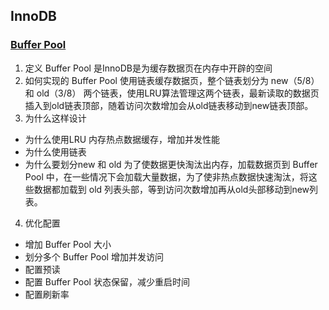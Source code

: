 ## InnoDB

### [Buffer Pool](https://dev.mysql.com/doc/refman/8.0/en/innodb-buffer-pool.html)
1. 定义
Buffer Pool 是InnoDB是为缓存数据页在内存中开辟的空间
2. 如何实现的
Buffer Pool 使用链表缓存数据页，整个链表划分为 new（5/8） 和 old（3/8） 两个链表，使用LRU算法管理这两个链表，最新读取的数据页插入到old链表顶部，随着访问次数增加会从old链表移动到new链表顶部。
3. 为什么这样设计
- 为什么使用LRU
  内存热点数据缓存，增加并发性能
- 为什么使用链表
- 为什么要划分new 和 old
  为了使数据更快淘汰出内存，加载数据页到 Buffer Pool 中，在一些情况下会加载大量数据，为了使非热点数据快速淘汰，将这些数据都加载到 old 列表头部，等到访问次数增加再从old头部移动到new列表。
4. 优化配置
- 增加 Buffer Pool 大小
- 划分多个 Buffer Pool 增加并发访问
- 配置预读
- 配置 Buffer Pool 状态保留，减少重启时间
- 配置刷新率
